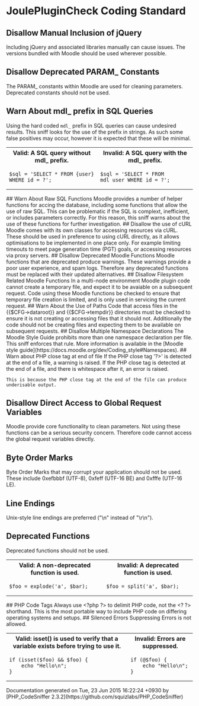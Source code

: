 # JoulePluginCheck Coding Standard
## Disallow Manual Inclusion of jQuery
Including jQuery and associated libraries manually can cause issues. The versions bundled with Moodle should be used wherever possible.
## Disallow Deprecated PARAM_ Constants
The PARAM_ constants within Moodle are used for cleaning parameters. Deprecated constants should not be used.
## Warn About mdl_ prefix in SQL Queries
Using the hard coded `mdl_` prefix in SQL queries can cause undesired results. This sniff looks for the
    use of the prefix in strings. As such some false positives may occur, however it is expected that these
    will be minimal.
  <table>
   <tr>
    <th>Valid: A SQL query without mdl_ prefix.</th>
    <th>Invalid: A SQL query with the mdl_ prefix.</th>
   </tr>
   <tr>
<td>

    $sql = 'SELECT * FROM {user} WHERE id = ?';

</td>
<td>

    $sql = 'SELECT * FROM mdl_user WHERE id = ?';

</td>
   </tr>
  </table>
## Warn About Raw SQL Functions
Moodle provides a number of helper functions for accing the database, including some functions that allow
    the use of raw SQL. This can be problematic if the SQL is complext, inefficient, or includes parameters
    correctly. For this reason, this sniff warns about the use of these functions for further investigation.
## Disallow the use of cURL
Moodle comes with its own classes for accessing resources via cURL. These should be used in preference to using cURL directly, as it allows optimisations
    to be implemented in one place only. For example limiting timeouts to meet page generation time (PGT) goals, or accessing resources via proxy servers.
## Disallow Deprecated Moodle Functions
Moodle functions that are deprecated produce warnings. These warnings provide a poor user experience, and spam logs.
    Therefore any deprecated functions must be replaced with their updated alternatives.
## Disallow Filesystem Related Moodle Functions
In a multi-node environment Moodle plugin code cannot create a temporary file, and expect it to be avaiable on a subsequent request.
    Code using these Moodle functions be checked to ensure that temporary file creation is limited, and is only used in servicing the current request.
## Warn About the Use of Paths
Code that access files in the {{$CFG-&gt;dataroot}} and {{$CFG-&gt;tempdir}} directories must be checked to ensure it is not
    creating or accessing files that it should not. Additionally the code should not be creating files and expecting them to
    be available on subsequent requests.
## Disallow Multiple Namespace Declarations
The Moodle Style Guide prohibits more than one namespace declaration per file.
    This sniff enforces that rule. More information is available in the [Moodle style guide](https://docs.moodle.org/dev/Coding_style#Namespaces).
## Warn about PHP close tag at end of file
If the PHP close tag '?&gt;' is detected at the end of a file, a warning is raised.
    If the PHP close tag is detected at the end of a file, and there is whitespace after it, an error is raised.

    This is because the PHP close tag at the end of the file can produce underisable output.
## Disallow Direct Access to Global Request Variables
Moodle provide core functionality to clean parameters. Not using these functions can be a serious security concern. Therefore code
    cannot access the global request variables directly.
## Byte Order Marks
Byte Order Marks that may corrupt your application should not be used.  These include 0xefbbbf (UTF-8), 0xfeff (UTF-16 BE) and 0xfffe (UTF-16 LE).
## Line Endings
Unix-style line endings are preferred (&quot;\n&quot; instead of &quot;\r\n&quot;).
## Deprecated Functions
Deprecated functions should not be used.
  <table>
   <tr>
    <th>Valid: A non-deprecated function is used.</th>
    <th>Invalid: A deprecated function is used.</th>
   </tr>
   <tr>
<td>

    $foo = explode('a', $bar);

</td>
<td>

    $foo = split('a', $bar);

</td>
   </tr>
  </table>
## PHP Code Tags
Always use &lt;?php ?&gt; to delimit PHP code, not the &lt;? ?&gt; shorthand. This is the most portable way to include PHP code on differing operating systems and setups.
## Silenced Errors
Suppressing Errors is not allowed.
  <table>
   <tr>
    <th>Valid: isset() is used to verify that a variable exists before trying to use it.</th>
    <th>Invalid: Errors are suppressed.</th>
   </tr>
   <tr>
<td>

    if (isset($foo) && $foo) {
        echo "Hello\n";
    }

</td>
<td>

    if (@$foo) {
        echo "Hello\n";
    }

</td>
   </tr>
  </table>
Documentation generated on Tue, 23 Jun 2015 16:22:24 +0930 by [PHP_CodeSniffer 2.3.2](https://github.com/squizlabs/PHP_CodeSniffer)